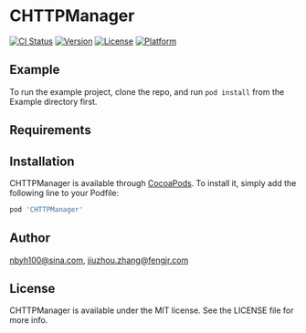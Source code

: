 # CHTTPManager

[![CI Status](http://img.shields.io/travis/nbyh100@sina.com/CHTTPManager.svg?style=flat)](https://travis-ci.org/nbyh100@sina.com/CHTTPManager)
[![Version](https://img.shields.io/cocoapods/v/CHTTPManager.svg?style=flat)](http://cocoapods.org/pods/CHTTPManager)
[![License](https://img.shields.io/cocoapods/l/CHTTPManager.svg?style=flat)](http://cocoapods.org/pods/CHTTPManager)
[![Platform](https://img.shields.io/cocoapods/p/CHTTPManager.svg?style=flat)](http://cocoapods.org/pods/CHTTPManager)

## Example

To run the example project, clone the repo, and run `pod install` from the Example directory first.

## Requirements

## Installation

CHTTPManager is available through [CocoaPods](http://cocoapods.org). To install
it, simply add the following line to your Podfile:

```ruby
pod 'CHTTPManager'
```

## Author

nbyh100@sina.com, jiuzhou.zhang@fengjr.com

## License

CHTTPManager is available under the MIT license. See the LICENSE file for more info.
